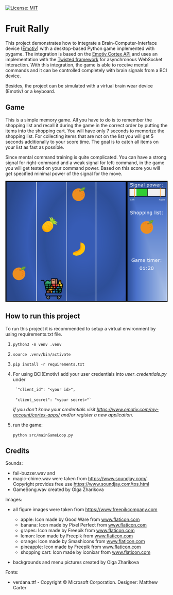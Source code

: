 [![License: MIT](https://img.shields.io/badge/License-MIT-yellow.svg)](https://opensource.org/licenses/MIT)

# **Fruit Rally**
This project demonstrates how to integrate a Brain-Computer-Interface device ([Emotiv](https://www.emotiv.com/)) with a desktop-based Python game implemented with pygame. The integration is based on the [Emotiv Cortex API](https://emotiv.gitbook.io/cortex-api/) and uses an implementation with the [Twisted framework](https://autobahn.readthedocs.io/en/latest/reference/autobahn.twisted.html) for asynchronous WebSocket interaction. With this integration, the game is able to receive mental commands and it can be controlled completely with brain signals from a BCI device.

Besides, the project can be simulated with a virtual brain wear device (Emotiv) or a keyboard.

## Game
This is a simple memory game. All you have to  do is to remember
the shopping list and recall it during the game in the correct order by putting the items into the shopping cart. You will have only 7 seconds to memorize the shopping list. For collecting items that are not on the list you will get 5 seconds additionally to your score time. The goal is to catch all items on your list as fast as possible. 

Since mental command training is quite complicated. You can have a strong signal for right-command and a weak signal for left-command, in the game you will get tested on your command power. Based on this score you will get specified minimal power of the signal for the move.

![game in action](img/gameInAction.png)

## **How to run this project**

To run this project it is recommended to setup a virtual environment by using requirements.txt file.

1.  `python3 -m venv .venv`
2.  `source .venv/bin/activate`
3.  `pip install -r requirements.txt`

4. For using BCI(Emotiv) add your user credentials into _user_credentials.py_ under 

        `"client_id": "<your id>",
        
        "client_secret": "<your secret>"`
        
   _if you don't know your credentials visit https://www.emotiv.com/my-account/cortex-apps/ and/or register a new application._

5. run the game: 

    `python src/mainGameLoop.py`


## **Credits**

Sounds:

- fail-buzzer.wav and 
- magic-chime.wav were taken from https://www.soundjay.com/. Copyright provides free use https://www.soundjay.com/tos.html
- GameSong.wav created by Olga Zharikova

Images: 

- all figure images were taken from https://www.freepikcompany.com
    - apple: Icon made by Good Ware from www.flaticon.com
    - banana: Icon made by Pixel Perfect from www.flaticon.com
    - grapes: Icon made by Freepik from www.flaticon.com
    - lemon: Icon made by Freepik from www.flaticon.com
    - orange: Icon made by Smashicons from www.flaticon.com
    - pineapple: Icon made by Freepik from www.flaticon.com
    - shopping cart: Icon made by iconixar from www.flaticon.com
    
- backgrounds and menu pictures created by Olga Zharikova 


Fonts:

- verdana.ttf - Copyright © Microsoft Corporation. Designer: Matthew Carter

